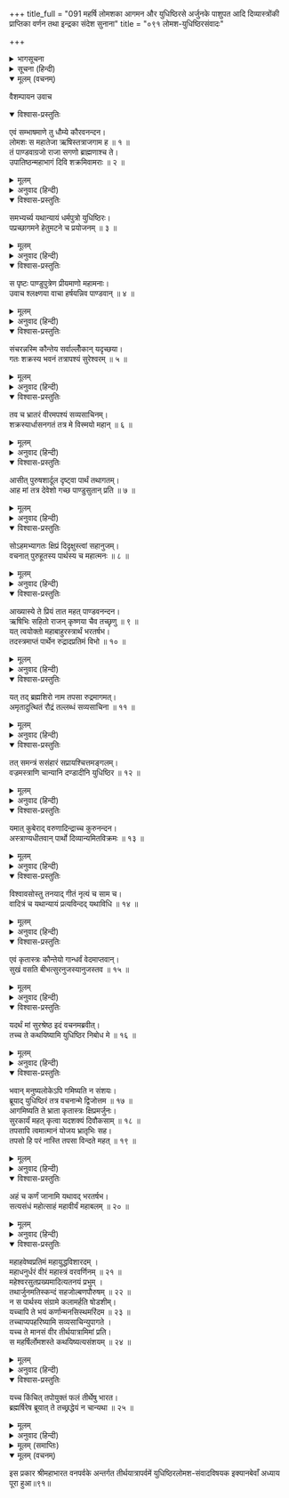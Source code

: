 +++
title_full = "091 महर्षि लोमशका आगमन और युधिष्ठिरसे अर्जुनके पाशुपत आदि दिव्यास्त्रोंकी प्राप्तिका वर्णन तथा इन्द्रका संदेश सुनाना"
title = "०९१ लोमश-युधिष्ठिरसंवादः"

+++

<details><summary>भागसूचना</summary>

एकनवतितमोऽध्यायः
</details>

<details><summary>सूचना (हिन्दी)</summary>

महर्षि लोमशका आगमन और युधिष्ठिरसे अर्जुनके पाशुपत आदि दिव्यास्त्रोंकी प्राप्तिका वर्णन तथा इन्द्रका संदेश सुनाना
</details>

<details open><summary>मूलम् (वचनम्)</summary>

वैशम्पायन उवाच
</details>

<details open><summary>विश्वास-प्रस्तुतिः</summary>

एवं सम्भाषमाणे तु धौम्ये कौरवनन्दन।  
लोमशः स महातेजा ऋषिस्तत्राजगाम ह ॥ १ ॥  
तं पाण्डवाग्रजो राजा सगणो ब्राह्मणाश्च ते।  
उपातिष्ठन्महाभागं दिवि शक्रमिवामराः ॥ २ ॥
</details>

<details><summary>मूलम्</summary>

एवं सम्भाषमाणे तु धौम्ये कौरवनन्दन।  
लोमशः स महातेजा ऋषिस्तत्राजगाम ह ॥ १ ॥  
तं पाण्डवाग्रजो राजा सगणो ब्राह्मणाश्च ते।  
उपातिष्ठन्महाभागं दिवि शक्रमिवामराः ॥ २ ॥
</details>

<details><summary>अनुवाद (हिन्दी)</summary>

_वैशम्पायनजी कहते हैं—_ कौरवनन्दन! जब धौम्य ऋषि इस प्रकार कह रहे थे, उसी समय महातेजस्वी महर्षि लोमश वहाँ आये। जैसे स्वर्गमें इन्द्रके आनेपर समस्त देवता उठकर खड़े हो जाते हैं, उसी प्रकार ज्येष्ठ पाण्डव राजा युधिष्ठिर, उनके समुदायके अन्य लोग तथा वे ब्राह्मण भी उन महाभाग लोमशको आया देख उनके स्वागतके लिये उठकर खड़े हो गये॥१-२॥
</details>

<details open><summary>विश्वास-प्रस्तुतिः</summary>

समभ्यर्च्य यथान्यायं धर्मपुत्रो युधिष्ठिरः।  
पप्रच्छागमने हेतुमटने च प्रयोजनम् ॥ ३ ॥
</details>

<details><summary>मूलम्</summary>

समभ्यर्च्य यथान्यायं धर्मपुत्रो युधिष्ठिरः।  
पप्रच्छागमने हेतुमटने च प्रयोजनम् ॥ ३ ॥
</details>

<details><summary>अनुवाद (हिन्दी)</summary>

धर्मनन्दन युधिष्ठिरने यथायोग्य उनका पूजन करके उन्हें आसनपर बिठाया और वहाँ आने तथा वनमें घूमनेका प्रयोजन पूछा॥३॥
</details>

<details open><summary>विश्वास-प्रस्तुतिः</summary>

स पृष्टः पाण्डुपुत्रेण प्रीयमाणो महामनाः।  
उवाच श्लक्ष्णया वाचा हर्षयन्निव पाण्डवान् ॥ ४ ॥
</details>

<details><summary>मूलम्</summary>

स पृष्टः पाण्डुपुत्रेण प्रीयमाणो महामनाः।  
उवाच श्लक्ष्णया वाचा हर्षयन्निव पाण्डवान् ॥ ४ ॥
</details>

<details><summary>अनुवाद (हिन्दी)</summary>

पाण्डुपुत्र युधिष्ठिरके इस प्रकार पूछनेपर महामना महर्षि लोमश बड़े प्रसन्न हुए और अपनी मधुर वाणीद्वारा पाण्डवोंका हर्ष बढ़ाते हुए-से बोले—॥४॥
</details>

<details open><summary>विश्वास-प्रस्तुतिः</summary>

संचरन्नस्मि कौन्तेय सर्वाल्लोँकान् यदृच्छया।  
गतः शक्रस्य भवनं तत्रापश्यं सुरेश्वरम् ॥ ५ ॥
</details>

<details><summary>मूलम्</summary>

संचरन्नस्मि कौन्तेय सर्वाल्लोँकान् यदृच्छया।  
गतः शक्रस्य भवनं तत्रापश्यं सुरेश्वरम् ॥ ५ ॥
</details>

<details><summary>अनुवाद (हिन्दी)</summary>

‘कुन्तीनन्दन! मैं यों ही इच्छानुसार सम्पूर्ण लोकोंमें विचरण करता हूँ। एक दिन मैं इन्द्रके भवनमें गया और वहाँ देवराज इन्द्रसे मिला॥५॥
</details>

<details open><summary>विश्वास-प्रस्तुतिः</summary>

तव च भ्रातरं वीरमपश्यं सव्यसाचिनम्।  
शक्रस्यार्धासनगतं तत्र मे विस्मयो महान् ॥ ६ ॥
</details>

<details><summary>मूलम्</summary>

तव च भ्रातरं वीरमपश्यं सव्यसाचिनम्।  
शक्रस्यार्धासनगतं तत्र मे विस्मयो महान् ॥ ६ ॥
</details>

<details><summary>अनुवाद (हिन्दी)</summary>

‘वहाँ मैंने तुम्हारे वीर भ्राता सव्यसाची अर्जुनको भी देखा, जो इन्द्रके आधे सिंहासनपर बैठे हुए थे। वहाँ उन्हें इस दशामें देखकर मुझे बड़ा आश्चर्य हुआ॥६॥
</details>

<details open><summary>विश्वास-प्रस्तुतिः</summary>

आसीत् पुरुषशार्दूल दृष्ट्वा पार्थं तथागतम्।  
आह मां तत्र देवेशो गच्छ पाण्डुसुतान् प्रति ॥ ७ ॥
</details>

<details><summary>मूलम्</summary>

आसीत् पुरुषशार्दूल दृष्ट्वा पार्थं तथागतम्।  
आह मां तत्र देवेशो गच्छ पाण्डुसुतान् प्रति ॥ ७ ॥
</details>

<details><summary>अनुवाद (हिन्दी)</summary>

‘पुरुषसिंह युधिष्ठिर! तुम्हारे भाई अर्जुनको इन्द्रके सिंहासनपर बैठा देख जब मैं आश्चर्यचकित हो रहा था, उसी समय देवराज इन्द्रने मुझसे कहा—‘मुने! तुम पाण्डवोंके पास जाओ’॥७॥
</details>

<details open><summary>विश्वास-प्रस्तुतिः</summary>

सोऽहमभ्यागतः क्षिप्रं दिदृक्षुस्त्वां सहानुजम्।  
वचनात् पुरुहूतस्य पार्थस्य च महात्मनः ॥ ८ ॥
</details>

<details><summary>मूलम्</summary>

सोऽहमभ्यागतः क्षिप्रं दिदृक्षुस्त्वां सहानुजम्।  
वचनात् पुरुहूतस्य पार्थस्य च महात्मनः ॥ ८ ॥
</details>

<details><summary>अनुवाद (हिन्दी)</summary>

‘उन इन्द्रके आदेशसे मैं भाइयोंसहित तुम्हें देखनेके लिये शीघ्रतापूर्वक यहाँ आया हूँ। इसके लिये इन्द्रने तो मुझसे कहा ही था, महात्मा अर्जुनने भी अनुरोध किया था॥८॥
</details>

<details open><summary>विश्वास-प्रस्तुतिः</summary>

आख्यास्ये ते प्रियं तात महत् पाण्डवनन्दन।  
ऋषिभिः सहितो राजन् कृष्णया चैव तच्छृणु ॥ ९ ॥  
यत् त्वयोक्तो महाबाहुरस्त्रार्थं भरतर्षभ।  
तदस्त्रमाप्तं पार्थेन रुद्रादप्रतिमं विभो ॥ १० ॥
</details>

<details><summary>मूलम्</summary>

आख्यास्ये ते प्रियं तात महत् पाण्डवनन्दन।  
ऋषिभिः सहितो राजन् कृष्णया चैव तच्छृणु ॥ ९ ॥  
यत् त्वयोक्तो महाबाहुरस्त्रार्थं भरतर्षभ।  
तदस्त्रमाप्तं पार्थेन रुद्रादप्रतिमं विभो ॥ १० ॥
</details>

<details><summary>अनुवाद (हिन्दी)</summary>

‘तात! पाण्डवोंको आनन्दित करनेवाले युधिष्ठिर! मैं तुम्हें बड़ा प्रिय समाचार सुनाऊँगा। राजन्! तुम इन महर्षियों और द्रौपदीके साथ मेरी बात सुनो। भरतकुलभूषण विभो! तुमने महाबाहु अर्जुनको दिव्यास्त्रोंकी प्राप्तिके लिये जो आदेश दिया था, उसके विषयमें यह निवेदन करना है कि अर्जुनने भगवान् शंकरसे उनका अनुपम अस्त्र (पाशुपत) प्राप्त कर लिया है॥९-१०॥
</details>

<details open><summary>विश्वास-प्रस्तुतिः</summary>

यत् तद् ब्रह्मशिरो नाम तपसा रुद्रमागमत्।  
अमृतादुत्थितं रौद्रं तल्लब्धं सव्यसाचिना ॥ ११ ॥
</details>

<details><summary>मूलम्</summary>

यत् तद् ब्रह्मशिरो नाम तपसा रुद्रमागमत्।  
अमृतादुत्थितं रौद्रं तल्लब्धं सव्यसाचिना ॥ ११ ॥
</details>

<details><summary>अनुवाद (हिन्दी)</summary>

‘जो ब्रह्मशिर नामक अस्त्र अमृतसे प्रकट होकर तपस्याके प्रभावसे भगवान् शंकरको मिला था, वही पाशुपतास्त्र सव्यसाची अर्जुनने प्राप्त कर लिया है॥११॥
</details>

<details open><summary>विश्वास-प्रस्तुतिः</summary>

तत् समन्त्रं ससंहारं सप्रायश्चित्तमङ्गलम्।  
वज्रमस्त्राणि चान्यानि दण्डादीनि युधिष्ठिर ॥ १२ ॥
</details>

<details><summary>मूलम्</summary>

तत् समन्त्रं ससंहारं सप्रायश्चित्तमङ्गलम्।  
वज्रमस्त्राणि चान्यानि दण्डादीनि युधिष्ठिर ॥ १२ ॥
</details>

<details><summary>अनुवाद (हिन्दी)</summary>

‘युधिष्ठिर! रुद्र देवताका वह वज्रके समान दुर्भेद्य अस्त्र मन्त्र, उपसंहार, प्रायश्चित्त और मंगलसहित अर्जुनने पा लिया है। साथ ही, दण्ड आदि अन्य अस्त्र भी उन्होंने हस्तगत कर लिये हैं॥१२॥
</details>

<details open><summary>विश्वास-प्रस्तुतिः</summary>

यमात् कुबेराद् वरुणादिन्द्राच्च कुरुनन्दन।  
अस्त्राण्यधीतवान् पार्थो दिव्यान्यमितविक्रमः ॥ १३ ॥
</details>

<details><summary>मूलम्</summary>

यमात् कुबेराद् वरुणादिन्द्राच्च कुरुनन्दन।  
अस्त्राण्यधीतवान् पार्थो दिव्यान्यमितविक्रमः ॥ १३ ॥
</details>

<details><summary>अनुवाद (हिन्दी)</summary>

‘कुरुनन्दन! अमित पराक्रमी अर्जुनने यम, कुबेर, वरुण और इन्द्रसे दिव्यास्त्रोंका अध्ययन किया है॥१३॥
</details>

<details open><summary>विश्वास-प्रस्तुतिः</summary>

विश्वावसोस्तु तनयाद् गीतं नृत्यं च साम च।  
वादित्रं च यथान्यायं प्रत्यविन्दद् यथाविधि ॥ १४ ॥
</details>

<details><summary>मूलम्</summary>

विश्वावसोस्तु तनयाद् गीतं नृत्यं च साम च।  
वादित्रं च यथान्यायं प्रत्यविन्दद् यथाविधि ॥ १४ ॥
</details>

<details><summary>अनुवाद (हिन्दी)</summary>

‘इतना ही नहीं, उन्होंने विश्वावसुके पुत्रसे नृत्य, गीत, सामगान और वाद्यकलाकी भी विधिपूर्वक यथोचित शिक्षा प्राप्त कर ली है॥१४॥
</details>

<details open><summary>विश्वास-प्रस्तुतिः</summary>

एवं कृतास्त्रः कौन्तेयो गान्धर्वं वेदमाप्तवान्।  
सुखं वसति बीभत्सुरनुजस्यानुजस्तव ॥ १५ ॥
</details>

<details><summary>मूलम्</summary>

एवं कृतास्त्रः कौन्तेयो गान्धर्वं वेदमाप्तवान्।  
सुखं वसति बीभत्सुरनुजस्यानुजस्तव ॥ १५ ॥
</details>

<details><summary>अनुवाद (हिन्दी)</summary>

‘इस प्रकार अस्त्रविद्यामें निपुणता प्राप्त करके कुन्तीकुमारने गान्धर्ववेद (संगीतविद्या) को भी प्राप्त कर लिया है। अब तुम्हारे छोटे भाई भीमसेनके छोटे भाई अर्जुन वहाँ बड़े सुखसे रह रहे हैं॥१५॥
</details>

<details open><summary>विश्वास-प्रस्तुतिः</summary>

यदर्थं मां सुरश्रेष्ठ इदं वचनमब्रवीत्।  
तच्च ते कथयिष्यामि युधिष्ठिर निबोध मे ॥ १६ ॥
</details>

<details><summary>मूलम्</summary>

यदर्थं मां सुरश्रेष्ठ इदं वचनमब्रवीत्।  
तच्च ते कथयिष्यामि युधिष्ठिर निबोध मे ॥ १६ ॥
</details>

<details><summary>अनुवाद (हिन्दी)</summary>

‘युधिष्ठिर! देवश्रेष्ठ इन्द्रने मुझसे तुम्हारे लिये जो संदेश कहा था, उसे अब तुम्हें बता रहा हूँ, सुनो॥१६॥
</details>

<details open><summary>विश्वास-प्रस्तुतिः</summary>

भवान् मनुष्यलोकेऽपि गमिष्यति न संशयः।  
ब्रूयाद् युधिष्ठिरं तत्र वचनान्मे द्विजोत्तम ॥ १७ ॥  
आगमिष्यति ते भ्राता कृतास्त्रः क्षिप्रमर्जुनः।  
सुरकार्यं महत् कृत्वा यदशक्यं दिवौकसाम् ॥ १८ ॥  
तपसापि त्वमात्मानं योजय भ्रातृभिः सह।  
तपसो हि परं नास्ति तपसा विन्दते महत् ॥ १९ ॥
</details>

<details><summary>मूलम्</summary>

भवान् मनुष्यलोकेऽपि गमिष्यति न संशयः।  
ब्रूयाद् युधिष्ठिरं तत्र वचनान्मे द्विजोत्तम ॥ १७ ॥  
आगमिष्यति ते भ्राता कृतास्त्रः क्षिप्रमर्जुनः।  
सुरकार्यं महत् कृत्वा यदशक्यं दिवौकसाम् ॥ १८ ॥  
तपसापि त्वमात्मानं योजय भ्रातृभिः सह।  
तपसो हि परं नास्ति तपसा विन्दते महत् ॥ १९ ॥
</details>

<details><summary>अनुवाद (हिन्दी)</summary>

‘उन्होंने मुझसे कहा—द्विजोत्तम! इसमें संदेह नहीं कि आप घूमते-घामते मनुष्यलोकमें भी जायँगे; अतः मेरे अनुरोधसे आप राजा युधिष्ठिरके पास जाकर यह बात कह दीजियेगा—‘राजन्! तुम्हारे भाई अर्जुन अस्त्र-विद्यामें निपुण हो चुके हैं। अब वे देवताओंका एक बहुत बड़ा कार्य, जिसे देवता स्वयं नहीं कर सकते, सिद्ध करके शीघ्र तुम्हारे पास आ जायँगे; तबतक तुम भी अपने भाइयोंके साथ स्वयंको तपस्यामें लगाओ; क्योंकि तपस्यासे बढ़कर दूसरा कोई साधन नहीं है। तपस्यासे महान् फलकी प्राप्ति होती है॥१७—१९॥
</details>

<details open><summary>विश्वास-प्रस्तुतिः</summary>

अहं च कर्णं जानामि यथावद् भरतर्षभ।  
सत्यसंधं महोत्साहं महावीर्यं महाबलम् ॥ २० ॥
</details>

<details><summary>मूलम्</summary>

अहं च कर्णं जानामि यथावद् भरतर्षभ।  
सत्यसंधं महोत्साहं महावीर्यं महाबलम् ॥ २० ॥
</details>

<details><summary>अनुवाद (हिन्दी)</summary>

“भरतश्रेष्ठ! मैं कर्णको अच्छी तरह जानता हूँ। वह सत्यप्रतिज्ञ, अत्यन्त उत्साही, महापराक्रमी और महाबली है॥२०॥
</details>

<details open><summary>विश्वास-प्रस्तुतिः</summary>

महाहवेष्वप्रतिमं महायुद्धविशारदम् ।  
महाधनुर्धरं वीरं महास्त्रं वरवर्णिनम् ॥ २१ ॥  
महेश्वरसुतप्रख्यमादित्यतनयं प्रभुम् ।  
तथार्जुनमतिस्कन्दं सहजोल्बणपौरुषम् ॥ २२ ॥  
न स पार्थस्य संग्रामे कलामर्हति षोडशीम्।  
यच्चापि ते भयं कर्णान्मनसिस्थमरिंदम ॥ २३ ॥  
तच्चाप्यपहरिष्यामि सव्यसाचिन्युपागते ।  
यच्च ते मानसं वीर तीर्थयात्रामिमां प्रति।  
स महर्षिर्लोमशस्ते कथयिष्यत्यसंशयम् ॥ २४ ॥
</details>

<details><summary>मूलम्</summary>

महाहवेष्वप्रतिमं महायुद्धविशारदम् ।  
महाधनुर्धरं वीरं महास्त्रं वरवर्णिनम् ॥ २१ ॥  
महेश्वरसुतप्रख्यमादित्यतनयं प्रभुम् ।  
तथार्जुनमतिस्कन्दं सहजोल्बणपौरुषम् ॥ २२ ॥  
न स पार्थस्य संग्रामे कलामर्हति षोडशीम्।  
यच्चापि ते भयं कर्णान्मनसिस्थमरिंदम ॥ २३ ॥  
तच्चाप्यपहरिष्यामि सव्यसाचिन्युपागते ।  
यच्च ते मानसं वीर तीर्थयात्रामिमां प्रति।  
स महर्षिर्लोमशस्ते कथयिष्यत्यसंशयम् ॥ २४ ॥
</details>

<details><summary>अनुवाद (हिन्दी)</summary>

“बड़े-बड़े संग्रामोंमें उसकी समानता करनेवाला कोई नहीं है। वह महान् युद्धविशारद, महाधनुर्धर, अस्त्र-शस्त्रोंका महान् ज्ञाता, श्रेष्ठ, सुन्दर महेश्वरपुत्र कार्तिकेयके समान पराक्रमी, सूर्यदेवताका पुत्र और शक्तिशाली वीर है। इसी प्रकार मैं अर्जुनको भी जानता हूँ। वह कार्तिकेयसे भी बढ़कर है, उसमें स्वभावसे ही दुःसह पुरुषार्थ भरा हुआ है। युद्धमें कर्ण अर्जुनकी सोलहवीं कलाके बराबर भी नहीं है। शत्रुदमन! तुम्हारे मनमें जिस बातको लेकर कर्णसे भय बना रहता है, मैं अर्जुनके लौटनेपर तुम्हारे उस भयको भी दूर कर दूँगा। वीरवर! तीर्थयात्राके विषयमें जो तुम्हारा मानसिक संकल्प है, उसके विषयमें महर्षि लोमश निश्चय ही तुमसे सब कुछ बतावेंगे॥
</details>

<details open><summary>विश्वास-प्रस्तुतिः</summary>

यच्च किंचित् तपोयुक्तं फलं तीर्थेषु भारत।  
ब्रह्मर्षिरेष ब्रूयात् ते तच्छ्रद्धेयं न चान्यथा ॥ २५ ॥
</details>

<details><summary>मूलम्</summary>

यच्च किंचित् तपोयुक्तं फलं तीर्थेषु भारत।  
ब्रह्मर्षिरेष ब्रूयात् ते तच्छ्रद्धेयं न चान्यथा ॥ २५ ॥
</details>

<details><summary>अनुवाद (हिन्दी)</summary>

“भरतनन्दन! तीर्थोंमें जो कुछ तपस्यायुक्त फल प्राप्त होता है, वह सब ये ब्रह्मर्षि लोमश तुम्हें बतायेंगे, तुम्हें उसपर विश्वास करना चाहिये। उसमें अन्यथाबुद्धि नहीं करनी चाहिये”॥२५॥
</details>

<details><summary>मूलम् (समाप्तिः)</summary>

इति श्रीमहाभारते वनपर्वणि तीर्थयात्रापर्वणि लोमशसंवादे एकनवतितमोऽध्यायः ॥ ९१ ॥
</details>

<details open><summary>मूलम् (वचनम्)</summary>

इस प्रकार श्रीमहाभारत वनपर्वके अन्तर्गत तीर्थयात्रापर्वमें युधिष्ठिरलोमश-संवादविषयक इक्यानबेवाँ अध्याय पूरा हुआ॥९१॥
</details>
